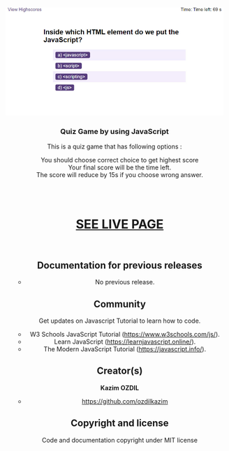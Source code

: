 <p align="center">
  <a href="https://ozdilkazim.github.io/quiz/">
    <img src="ss.jpg" width=500>
  </a>

  <h3 align="center">Quiz Game by using JavaScript</h3>

  <p align="center">
    This is a quiz game that has following options :
    <ul align="center" style="list-style-type: none">
      <li>You should choose correct choice to get highest score</li>
      <li>Your final score will be the time left.</li>
      <li>The score will reduce by 15s if you choose wrong answer.</li>
    <br>
    
  </p>
</p>

<br>
<a href="https://ozdilkazim.github.io/quiz/">
  <h1> SEE LIVE PAGE</h1>
</a>
<br>

## Documentation for previous releases

- No previous release.

## Community

Get updates on Javascript Tutorial to learn how to code.

- W3 Schools JavaScript Tutorial (https://www.w3schools.com/js/).
- Learn JavaScript (https://learnjavascript.online/).
- The Modern JavaScript Tutorial (https://javascript.info/).

## Creator(s)

**Kazim OZDIL**

- <https://github.com/ozdilkazim>


## Copyright and license

Code and documentation copyright under MIT license